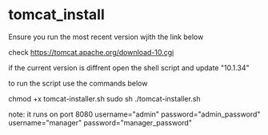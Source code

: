 # tomcat_install
Ensure you run the most recent version wjith the link below

check https://tomcat.apache.org/download-10.cgi

if the current version is diffrent open the shell script and update "10.1.34"

to run the script use the commands below

chmod +x tomcat-installer.sh
sudo sh ./tomcat-installer.sh

note: 
it runs on port 8080
username="admin" password="admin_password"
username="manager" password="manager_password"
